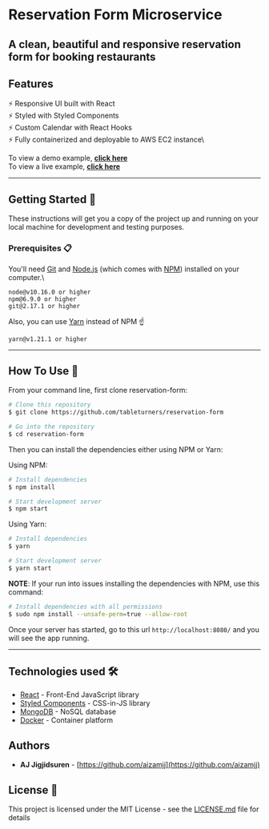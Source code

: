 # Reservation Form Microservice

## A clean, beautiful and responsive reservation form for booking restaurants

## Features

⚡️ Responsive UI built with React\
⚡️ Styled with Styled Components\
⚡️ Custom Calendar with React Hooks\
⚡️ Fully containerized and deployable to AWS EC2 instance\


To view a demo example, **[click here]()**\
To view a live example, **[click here]()**

---

## Getting Started 🚀

These instructions will get you a copy of the project up and running on your local machine for development and testing purposes. 

### Prerequisites 📋

You'll need [Git](https://git-scm.com) and [Node.js](https://nodejs.org/en/download/) (which comes with [NPM](http://npmjs.com)) installed on your computer.\


```
node@v10.16.0 or higher
npm@6.9.0 or higher
git@2.17.1 or higher
```

Also, you can use [Yarn](https://yarnpkg.com/) instead of NPM ☝️

```
yarn@v1.21.1 or higher
```

---

## How To Use 🔧

From your command line, first clone reservation-form:

```bash
# Clone this repository
$ git clone https://github.com/tableturners/reservation-form

# Go into the repository
$ cd reservation-form

```

Then you can install the dependencies either using NPM or Yarn:

Using NPM:

```bash
# Install dependencies
$ npm install

# Start development server
$ npm start
```

Using Yarn:

```bash
# Install dependencies
$ yarn

# Start development server
$ yarn start
```

**NOTE**:
If your run into issues installing the dependencies with NPM, use this command:

```bash
# Install dependencies with all permissions
$ sudo npm install --unsafe-perm=true --allow-root
```

Once your server has started, go to this url `http://localhost:8080/` and you will see the app running.

---

## Technologies used 🛠️

- [React](https://es.reactjs.org/) - Front-End JavaScript library
- [Styled Components](https://styled-components.com/) - CSS-in-JS library
- [MongoDB](https://www.mongodb.com/) - NoSQL database
- [Docker](https://www.docker.com/) - Container platform

## Authors

- **AJ Jigjidsuren** - [https://github.com/aizamjj](https://github.com/aizamjj)


## License 📄

This project is licensed under the MIT License - see the [LICENSE.md](LICENSE.md) file for details

